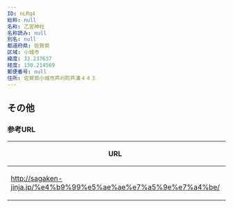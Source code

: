 ```yaml
---
ID: nLRq4
総称: null
名称: 乙宮神社
名称読み: null
別名: null
都道府県: 佐賀県
区域: 小城市
緯度: 33.237637
経度: 130.214569
郵便番号: null
住所: 佐賀県小城市芦刈町芦溝４４３
---
```


## その他

### 参考URL

| URL                                                           | 説明   |
| ------------------------------------------------------------- | ------ |
| http://sagaken-jinja.jp/%e4%b9%99%e5%ae%ae%e7%a5%9e%e7%a4%be/ | 神社庁 |
